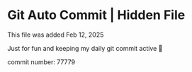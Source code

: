 # Git Auto Commit | Hidden File

This file was added Feb 12, 2025

Just for fun and keeping my daily git commit active 🤪

commit number: 77779
